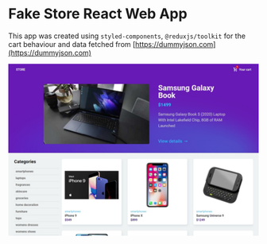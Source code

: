 # Fake Store React Web App

This app was created using `styled-components`, `@reduxjs/toolkit` for the cart behaviour and data fetched from [https://dummyjson.com](https://dummyjson.com)

![App screenshot](/screenshot.jpg)
